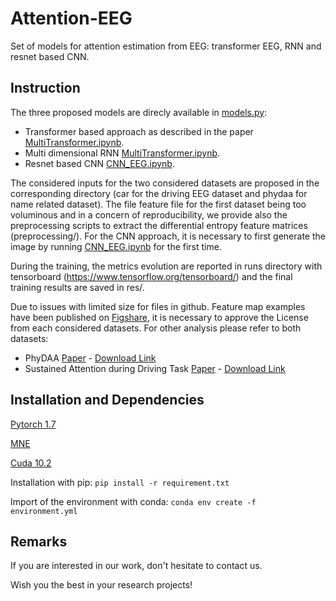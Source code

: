 # Attention-EEG

Set of models for attention estimation from EEG: transformer EEG, RNN and resnet based CNN.

## Instruction

The three proposed models are direcly available in [models.py](models.py):
* Transformer based approach as described in the paper [MultiTransformer.ipynb](MultiTransformer.ipynb). 
* Multi dimensional RNN [MultiTransformer.ipynb](MultiTransformer.ipynb).
* Resnet based CNN [CNN_EEG.ipynb](CNN_EEG.ipynb).

The considered inputs for the two considered datasets are proposed in the corresponding directory (car for the driving EEG dataset and phydaa for name related dataset). The file feature file for the first dataset being too voluminous and in a concern of reproducibility, we provide also the preprocessing scripts to extract the differential entropy feature matrices (preprocessing/). For the CNN approach, it is necessary to first generate the image by running [CNN_EEG.ipynb](CNN_EEG.ipynb) for the first time.

During the training, the metrics evolution are reported in runs directory with tensorboard (https://www.tensorflow.org/tensorboard/) and the final training results are saved in res/. 

Due to issues with limited size for files in github. Feature map examples have been published on [Figshare](https://figshare.com/articles/dataset/Spatio-Temporal-EEG-Analysis/15164133), it is necessary to approve the License from each considered datasets. For other analysis please refer to both datasets:
* PhyDAA [Paper](https://ieeexplore.ieee.org/abstract/document/9361688) - [Download Link](https://zenodo.org/record/4558990)
* Sustained Attention during Driving Task [Paper](https://www.nature.com/articles/s41597-019-0027-4) - [Download Link](https://figshare.com/articles/dataset/Multi-channel_EEG_recordings_during_a_sustained-attention_driving_task/6427334)

## Installation and Dependencies

[Pytorch 1.7](https://pytorch.org/get-started/locally)

[MNE](https://mne.tools/stable/install/mne_python.html#install-python-and-mne-python)

[Cuda 10.2](https://developer.nvidia.com/cuda-toolkit)

Installation with pip: `pip install -r requirement.txt`

Import of the environment with conda: `conda env create -f environment.yml`

## Remarks

If you are interested in our work, don't hesitate to contact us. 

Wish you the best in your research projects!
